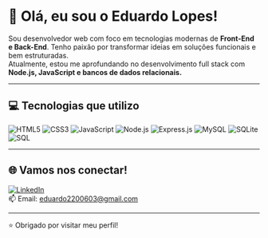 # 👋 Olá, eu sou o Eduardo Lopes!

Sou desenvolvedor web com foco em tecnologias modernas de **Front-End e Back-End**. Tenho paixão por transformar ideias em soluções funcionais e bem estruturadas.  
Atualmente, estou me aprofundando no desenvolvimento full stack com **Node.js, JavaScript e bancos de dados relacionais.**

---

## 💻 Tecnologias que utilizo

![HTML5](https://img.shields.io/badge/HTML5-E44D26?style=for-the-badge&logo=html5&logoColor=white)
![CSS3](https://img.shields.io/badge/CSS3-1572B6?style=for-the-badge&logo=css3&logoColor=white)
![JavaScript](https://img.shields.io/badge/JavaScript-F7DF1E?style=for-the-badge&logo=javascript&logoColor=black)
![Node.js](https://img.shields.io/badge/Node.js-339933?style=for-the-badge&logo=nodedotjs&logoColor=white)
![Express.js](https://img.shields.io/badge/Express.js-000000?style=for-the-badge&logo=express&logoColor=white)
![MySQL](https://img.shields.io/badge/MySQL-005C84?style=for-the-badge&logo=mysql&logoColor=white)
![SQLite](https://img.shields.io/badge/SQLite-003B57?style=for-the-badge&logo=sqlite&logoColor=white)
![SQL](https://img.shields.io/badge/SQL-4479A1?style=for-the-badge&logo=postgresql&logoColor=white)

---

## 🌐 Vamos nos conectar!

[![LinkedIn](https://img.shields.io/badge/-LinkedIn-0A66C2?style=for-the-badge&logo=linkedin&logoColor=white)](www.linkedin.com/in/edulopesdev)  
📫 Email: eduardo2200603@gmail.com

---

⭐️ Obrigado por visitar meu perfil!
